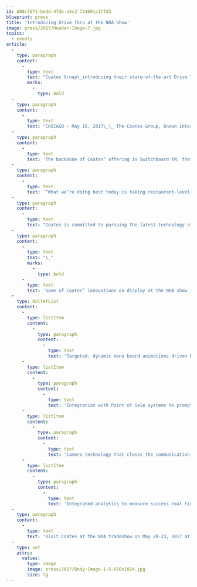 ```yaml
---
id: 688c7071-bedd-47db-a3c2-724691c1ffd3
blueprint: press
title: 'Introducing Drive Thru at the NRA Show'
image: press/2017/Header-Image-7.jpg
topics:
  - events
article:
  -
    type: paragraph
    content:
      -
        type: text
        text: "Coates Group\_introducing their state-of-the-art Drive Thru customer experience to the U.S. Marketplace \_"
        marks:
          -
            type: bold
  -
    type: paragraph
    content:
      -
        type: text
        text: "CHICAGO – May 15, 2017\_\_ The Coates Group, known internationally for delivering seamless end-to-end digital merchandising solutions in over 35 countries, is poised to share their latest drive-thru innovations in the States. Coates’ proven drive-thru capabilities promise American restaurants increased sales, margins and average check price."
  -
    type: paragraph
    content:
      -
        type: text
        text: 'The backbone of Coates’ offering is Switchboard TM, their proprietary Content Management System software. Switchboard is data driven, connecting with a brand’s CRM, POS, mobile and local marketing systems — even leveraging external data features such as live traffic, weather and social media. Integrated analytics measure converted upsell offers, enabling chains to optimize their menu at each individual restaurant.'
  -
    type: paragraph
    content:
      -
        type: text
        text: '“What we’re doing best today is taking restaurant-level data to personalize and localize the drive-thru experience,” says Leo Coates, company CEO. “That’s particularly important with large organizations who need to have rules and logic in place to determine what goes in their restaurant and why, and what product they’re showing their customers and when.”'
  -
    type: paragraph
    content:
      -
        type: text
        text: "Coates is committed to pursuing the latest technology at the drive-thru, including beacon & mobile and AI modeling.\_ Every tool is evaluated and optimized to improve order speed and accuracy, and provide a more personalized customer experience."
  -
    type: paragraph
    content:
      -
        type: text
        text: "\_"
        marks:
          -
            type: bold
      -
        type: text
        text: 'Some of Coates’ innovations on display at the NRA show include:'
  -
    type: bulletList
    content:
      -
        type: listItem
        content:
          -
            type: paragraph
            content:
              -
                type: text
                text: 'Targeted, dynamic menu board animations driven by restaurant level data'
      -
        type: listItem
        content:
          -
            type: paragraph
            content:
              -
                type: text
                text: 'Integration with Point of Sale systems to prompt suggestive sell and product bundling'
      -
        type: listItem
        content:
          -
            type: paragraph
            content:
              -
                type: text
                text: 'Camera technology that closes the communication loop between staff and customer'
      -
        type: listItem
        content:
          -
            type: paragraph
            content:
              -
                type: text
                text: 'Integrated analytics to measure success real time and optimize digital drive thru menus at individual locations'
  -
    type: paragraph
    content:
      -
        type: text
        text: 'Visit Coates at the NRA tradeshow on May 20-23, 2017 at Booth #6678 at Chicago’s McCormick Place. In addition to their interactive drive-thru, Coates will be demonstrating a new generation of self-service kiosks and their Virtual Reality Tool that allows brands to economically model their customers’ in-store digital experience.'
  -
    type: set
    attrs:
      values:
        type: image
        image: press/2017/Body-Image-1-5-810x1024.jpg
        size: lg
---
```

